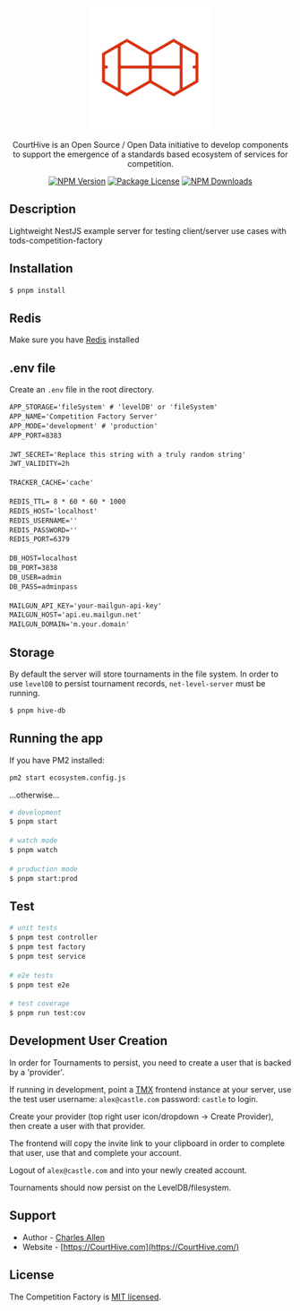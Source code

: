 <p align="center">
  <a href="http://courthive.com/" target="blank"><img src="./src/common/images/red-ch-logo.png" width="220" alt="CourtHive Logo" /></a>
</p>

  <p align="center">CourtHive is an Open Source / Open Data initiative to develop components to support the emergence of a standards based ecosystem of services for competition.</p>
    <p align="center">
<a href="https://www.npmjs.com/~tods-competition-factory" target="_blank"><img src="https://img.shields.io/npm/v/tods-competition-factory" alt="NPM Version" /></a>
<a href="https://www.npmjs.com/~tods-competition-factory" target="_blank"><img src="https://img.shields.io/npm/l/tods-competition-factory" alt="Package License" /></a>
<a href="https://www.npmjs.com/~tods-competition-factory" target="_blank"><img src="https://img.shields.io/npm/dm/tods-competition-factory" alt="NPM Downloads" /></a>
</p>

## Description

Lightweight NestJS example server for testing client/server use cases with tods-competition-factory

## Installation

```bash
$ pnpm install
```

## Redis

Make sure you have [Redis](https://redis.io/docs/latest/operate/oss_and_stack/install/install-redis/install-redis-on-linux/) installed

## .env file

Create an `.env` file in the root directory.

```txt
APP_STORAGE='fileSystem' # 'levelDB' or 'fileSystem'
APP_NAME='Competition Factory Server'
APP_MODE='development' # 'production'
APP_PORT=8383

JWT_SECRET='Replace this string with a truly random string'
JWT_VALIDITY=2h

TRACKER_CACHE='cache'

REDIS_TTL= 8 * 60 * 60 * 1000
REDIS_HOST='localhost'
REDIS_USERNAME=''
REDIS_PASSWORD=''
REDIS_PORT=6379

DB_HOST=localhost
DB_PORT=3838
DB_USER=admin
DB_PASS=adminpass

MAILGUN_API_KEY='your-mailgun-api-key'
MAILGUN_HOST='api.eu.mailgun.net'
MAILGUN_DOMAIN='m.your.domain'
```

## Storage

By default the server will store tournaments in the file system. In order to use `levelDB` to persist tournament records, `net-level-server` must be running.

```bash
$ pnpm hive-db
```

## Running the app

If you have PM2 installed:

```bash
pm2 start ecosystem.config.js
```

...otherwise...

```bash
# development
$ pnpm start

# watch mode
$ pnpm watch

# production mode
$ pnpm start:prod
```

## Test

```bash
# unit tests
$ pnpm test controller
$ pnpm test factory
$ pnpm test service

# e2e tests
$ pnpm test e2e

# test coverage
$ pnpm run test:cov
```

## Development User Creation

In order for Tournaments to persist, you need to create a user that is backed by a 'provider'.

If running in development, point a [TMX](https://github.com/CourtHive/TMX) frontend instance at your server, use the test user username: `alex@castle.com` password: `castle` to login.

Create your provider (top right user icon/dropdown -> Create Provider), then create a user with that provider.

The frontend will copy the invite link to your clipboard in order to complete that user, use that and complete your account.

Logout of `alex@castle.com` and into your newly created account.

Tournaments should now persist on the LevelDB/filesystem.

## Support

- Author - [Charles Allen](https://github.com/CourtHive)
- Website - [https://CourtHive.com](https://CourtHive.com/)

## License

The Competition Factory is [MIT licensed](https://github.com/nestjs/nest/blob/master/LICENSE).
